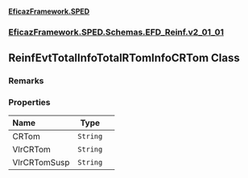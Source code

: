 #### [EficazFramework.SPED](EficazFrameworkSPED.md 'EficazFramework SPED')
### [EficazFramework.SPED.Schemas.EFD_Reinf.v2_01_01](EficazFramework.SPED.Schemas.EFD_Reinf.v2_01_01.md 'EficazFramework.SPED.Schemas.EFD_Reinf.v2_01_01')

## ReinfEvtTotalInfoTotalRTomInfoCRTom Class

### Remarks
### Properties

| Name | Type | |
| :--- | :---: | :--- |
| CRTom | `String` |  |
| VlrCRTom | `String` |  |
| VlrCRTomSusp | `String` |  |
